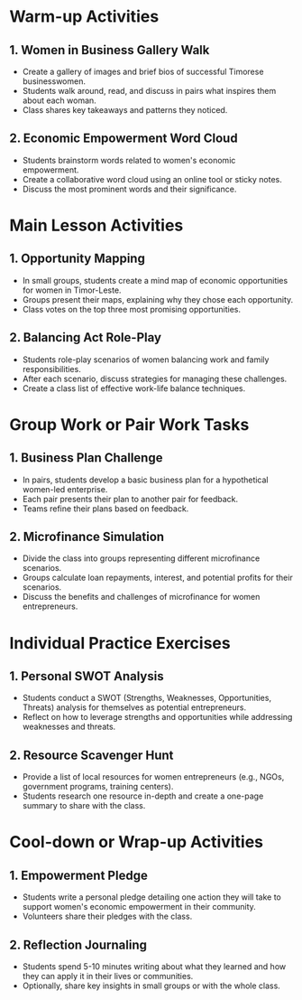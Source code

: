 # Warm-up Activities

## 1. Women in Business Gallery Walk

- Create a gallery of images and brief bios of successful Timorese businesswomen.
- Students walk around, read, and discuss in pairs what inspires them about each woman.
- Class shares key takeaways and patterns they noticed.

## 2. Economic Empowerment Word Cloud

- Students brainstorm words related to women's economic empowerment.
- Create a collaborative word cloud using an online tool or sticky notes.
- Discuss the most prominent words and their significance.

# Main Lesson Activities

## 1. Opportunity Mapping

- In small groups, students create a mind map of economic opportunities for women in Timor-Leste.
- Groups present their maps, explaining why they chose each opportunity.
- Class votes on the top three most promising opportunities.

## 2. Balancing Act Role-Play

- Students role-play scenarios of women balancing work and family responsibilities.
- After each scenario, discuss strategies for managing these challenges.
- Create a class list of effective work-life balance techniques.

# Group Work or Pair Work Tasks

## 1. Business Plan Challenge

- In pairs, students develop a basic business plan for a hypothetical women-led enterprise.
- Each pair presents their plan to another pair for feedback.
- Teams refine their plans based on feedback.

## 2. Microfinance Simulation

- Divide the class into groups representing different microfinance scenarios.
- Groups calculate loan repayments, interest, and potential profits for their scenarios.
- Discuss the benefits and challenges of microfinance for women entrepreneurs.

# Individual Practice Exercises

## 1. Personal SWOT Analysis

- Students conduct a SWOT (Strengths, Weaknesses, Opportunities, Threats) analysis for themselves as potential entrepreneurs.
- Reflect on how to leverage strengths and opportunities while addressing weaknesses and threats.

## 2. Resource Scavenger Hunt

- Provide a list of local resources for women entrepreneurs (e.g., NGOs, government programs, training centers).
- Students research one resource in-depth and create a one-page summary to share with the class.

# Cool-down or Wrap-up Activities

## 1. Empowerment Pledge

- Students write a personal pledge detailing one action they will take to support women's economic empowerment in their community.
- Volunteers share their pledges with the class.

## 2. Reflection Journaling

- Students spend 5-10 minutes writing about what they learned and how they can apply it in their lives or communities.
- Optionally, share key insights in small groups or with the whole class.